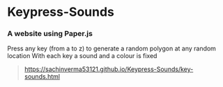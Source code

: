 # Keypress-Sounds
### A  website using **Paper.js**
Press any key (from a to z) to generate a random polygon at any random location 
With each key a sound and a colour is fixed
> https://sachinverma53121.github.io/Keypress-Sounds/key-sounds.html
